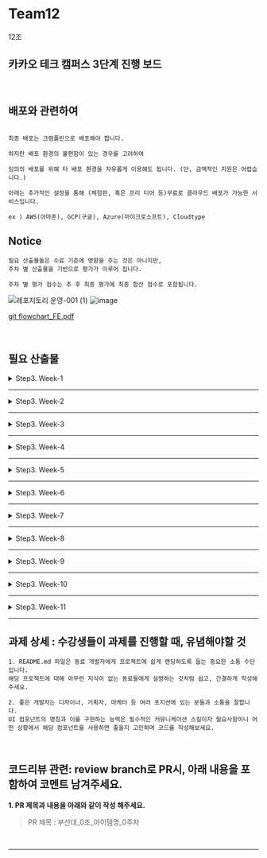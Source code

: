 # Team12
12조
## 카카오 테크 캠퍼스 3단계 진행 보드

</br>

## 배포와 관련하여

```

최종 배포는 크램폴린으로 배포해야 합니다.

하지만 배포 환경의 불편함이 있는 경우를 고려하여 

임의의 배포를 위해 타 배포 환경을 자유롭게 이용해도 됩니다. (단, 금액적인 지원은 어렵습니다.)

아래는 추가적인 설정을 통해 (체험판, 혹은 프리 티어 등)무료로 클라우드 배포가 가능한 서비스입니다.

ex ) AWS(아마존), GCP(구글), Azure(마이크로소프트), Cloudtype 

```
## Notice

```
필요 산출물들은 수료 기준에 영향을 주는 것은 아니지만, 
주차 별 산출물을 기반으로 평가가 이루어 집니다.

주차 별 평가 점수는 추 후 최종 평가에 최종 합산 점수로 포함됩니다.
```

![레포지토리 운영-001 (1)](https://github.com/Step3-kakao-tech-campus/practice/assets/138656575/acb0dccd-0441-4200-999a-981865535d5f)
![image](https://github.com/Step3-kakao-tech-campus/practice/assets/138656575/b42cbc06-c5e7-4806-8477-63dfa8e807a0)

[git flowchart_FE.pdf](https://github.com/Step3-kakao-tech-campus/practice/files/12521045/git.flowchart_FE.pdf)


</br>

## 필요 산출물
<details>
<summary>Step3. Week-1</summary>
<div>
    
✅**1주차**
    
```
    - 5 Whys
    - 마켓 리서치
    - 페르소나 & 저니맵
    - 와이어 프레임
    - 칸반보드
```
    
</div>
</details>

---

<details>
<summary>Step3. Week-2</summary>
<div>
    
✅**2주차**
    
```
    - ERD 설계서
    
    - API 명세서
```
    
</div>
</details>

---

<details>
<summary>Step3. Week-3</summary>
<div>
    
✅**3주차**
    
```
    - 최종 기획안
```
    
</div>
</details>

---

<details>
<summary>Step3. Week-4</summary>
<div>
    
✅**4주차**
    
```
    - 4주차 github
    
    - 4주차 노션
```
    
</div>
</details>

---
<details>
<summary>Step3. Week-5</summary>
<div>
    
✅**5주차**
    
```
    - 5주차 github
    
    - 5주차 노션
```
    
</div>
</details>

---

<details>
<summary>Step3. Week-6</summary>
<div>
    
✅**6주차**
    
```
    - 6주차 github
    
    - 중간발표자료
    
    - 피어리뷰시트
```
    
</div>
</details>

---

<details>
<summary>Step3. Week-7</summary>
<div>
    
✅**7주차**
    
```
    - 7주차 github
    
    - 7주차 노션
```
    
</div>
</details>

---

<details>
<summary>Step3. Week-8</summary>
<div>
    
✅**8주차**
    
```
    - 중간고사
    
```
    
</div>
</details>

---

<details>
<summary>Step3. Week-9</summary>
<div>
    
✅**9주차**
    
```
    - 9주차 github
    
    - 9주차 노션
```
    
</div>
</details>

---

<details>
<summary>Step3. Week-10</summary>
<div>
    
✅**10주차**
    
```
    - 10주차 github
    
    - 테스트 시나리오 명세서
    
    - 테스트 결과 보고서
```
    
</div>
</details>

---

<details>
<summary>Step3. Week-11</summary>
<div>
    
✅**11주차**
    
```
    - 최종 기획안
    
    - 배포 인스턴스 링크
```
    
</div>
</details>

---

## **과제 상세 : 수강생들이 과제를 진행할 때, 유념해야할 것**

```
1. README.md 파일은 동료 개발자에게 프로젝트에 쉽게 랜딩하도록 돕는 중요한 소통 수단입니다.
해당 프로젝트에 대해 아무런 지식이 없는 동료들에게 설명하는 것처럼 쉽고, 간결하게 작성해주세요.

2. 좋은 개발자는 디자이너, 기획자, 마케터 등 여러 포지션에 있는 분들과 소통을 잘합니다.
UI 컴포넌트의 명칭과 이를 구현하는 능력은 필수적인 커뮤니케이션 스킬이자 필요사항이니 어떤 상황에서 해당 컴포넌트를 사용하면 좋을지 고민하며 코드를 작성해보세요.

```

</br>

## **코드리뷰 관련: review branch로 PR시, 아래 내용을 포함하여 코멘트 남겨주세요.**

**1. PR 제목과 내용을 아래와 같이 작성 해주세요.**

> PR 제목 : 부산대_0조_아이템명_0주차
> 

</br>

</div>

---
